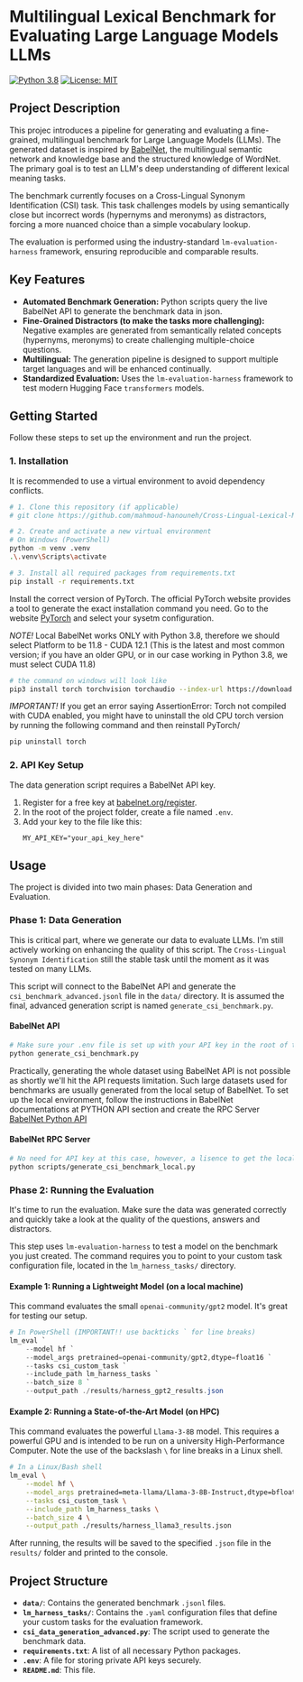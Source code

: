 # Multilingual Lexical Benchmark for Evaluating Large Language Models LLMs

[![Python 3.8](https://img.shields.io/badge/python-3.8+-blue.svg)](https://www.python.org/downloads/)
[![License: MIT](https://img.shields.io/badge/License-MIT-yellow.svg)](https://opensource.org/licenses/MIT)

## Project Description

This projec introduces a pipeline for generating and evaluating a fine-grained, multilingual benchmark for Large Language Models (LLMs). The generated dataset is inspired by [BabelNet](https://babelnet.org/about), the multilingual semantic network and knowledge base and the structured knowledge of WordNet. The primary goal is to test an LLM's deep understanding of different lexical meaning tasks.

The benchmark currently focuses on a Cross-Lingual Synonym Identification (CSI) task. This task challenges models by using semantically close but incorrect words (hypernyms and meronyms) as distractors, forcing a more nuanced choice than a simple vocabulary lookup.

The evaluation is performed using the industry-standard `lm-evaluation-harness` framework, ensuring reproducible and comparable results.

## Key Features

- **Automated Benchmark Generation:** Python scripts query the live BabelNet API to generate the benchmark data in json.
- **Fine-Grained Distractors (to make the tasks more challenging):** Negative examples are generated from semantically related concepts (hypernyms, meronyms) to create challenging multiple-choice questions.
- **Multilingual:** The generation pipeline is designed to support multiple target languages and will be enhanced continually.
- **Standardized Evaluation:** Uses the `lm-evaluation-harness` framework to test modern Hugging Face `transformers` models.

## Getting Started

Follow these steps to set up the environment and run the project.

### 1. Installation

It is recommended to use a virtual environment to avoid dependency conflicts.

```bash
# 1. Clone this repository (if applicable)
# git clone https://github.com/mahmoud-hanouneh/Cross-Lingual-Lexical-Meanings-Benchmark

# 2. Create and activate a new virtual environment
# On Windows (PowerShell)
python -m venv .venv
.\.venv\Scripts\activate

# 3. Install all required packages from requirements.txt
pip install -r requirements.txt
```

Install the correct version of PyTorch.
The official PyTorch website provides a tool to generate the exact installation command you need. Go to the website [PyTorch](https://pytorch.org/get-started/locally/) and select your sysetm configuration.

_NOTE!_ Local BabelNet works ONLY with Python 3.8, therefore we should select Platform to be 11.8 - CUDA 12.1 (This is the latest and most common version; if you have an older GPU, or in our case working in Python 3.8, we must select CUDA 11.8)

```bash
# the command on windows will look like
pip3 install torch torchvision torchaudio --index-url https://download.pytorch.org/whl/cu118

```

_IMPORTANT!_ If you get an error saying AssertionError: Torch not compiled with CUDA enabled, you might have to uninstall the old CPU torch version by running the following command and then reinstall PyTorch/

```bash
pip uninstall torch

```

### 2. API Key Setup

The data generation script requires a BabelNet API key.

1.  Register for a free key at [babelnet.org/register](https://babelnet.org/register).
2.  In the root of the project folder, create a file named `.env`.
3.  Add your key to the file like this:
    ```
    MY_API_KEY="your_api_key_here"
    ```

## Usage

The project is divided into two main phases: Data Generation and Evaluation.

### Phase 1: Data Generation

This is critical part, where we generate our data to evaluate LLMs. I'm still actively working on enhancing the quality of this script. The `Cross-Lingual Synonym Identification` still the stable task until the moment as it was tested on many LLMs.

This script will connect to the BabelNet API and generate the `csi_benchmark_advanced.jsonl` file in the `data/` directory. It is assumed the final, advanced generation script is named `generate_csi_benchmark.py`.

#### BabelNet API

```bash
# Make sure your .env file is set up with your API key in the root of the project.
python generate_csi_benchmark.py
```

Practically, generating the whole dataset using BabelNet API is not possible as shortly we'll hit the API requests limitation. Such large datasets used for benchmarks are usually generated from the local setup of BabelNet. To set up the local environment, follow the instructions in BabelNet documentations at PYTHON API section and create the RPC Server [BabelNet Python API]('https://babelnet.org/guide')

#### BabelNet RPC Server

```bash
# No need for API key at this case, however, a lisence to get the local copy of BabekNet dataset is required.
python scripts/generate_csi_benchmark_local.py
```

### Phase 2: Running the Evaluation

It's time to run the evaluation. Make sure the data was generated correctly and quickly take a look at the quality of the questions, answers and distractors.

This step uses `lm-evaluation-harness` to test a model on the benchmark you just created. The command requires you to point to your custom task configuration file, located in the `lm_harness_tasks/` directory.

#### **Example 1: Running a Lightweight Model (on a local machine)**

This command evaluates the small `openai-community/gpt2` model. It's great for testing our setup.

```powershell
# In PowerShell (IMPORTANT!! use backticks ` for line breaks)
lm_eval `
    --model hf `
    --model_args pretrained=openai-community/gpt2,dtype=float16 `
    --tasks csi_custom_task `
    --include_path lm_harness_tasks `
    --batch_size 8 `
    --output_path ./results/harness_gpt2_results.json
```

#### **Example 2: Running a State-of-the-Art Model (on HPC)**

This command evaluates the powerful `Llama-3-8B` model. This requires a powerful GPU and is intended to be run on a university High-Performance Computer. Note the use of the backslash `\` for line breaks in a Linux shell.

```bash
# In a Linux/Bash shell
lm_eval \
    --model hf \
    --model_args pretrained=meta-llama/Llama-3-8B-Instruct,dtype=bfloat16 \
    --tasks csi_custom_task \
    --include_path lm_harness_tasks \
    --batch_size 4 \
    --output_path ./results/harness_llama3_results.json
```

After running, the results will be saved to the specified `.json` file in the `results/` folder and printed to the console.

## Project Structure

- **`data/`**: Contains the generated benchmark `.jsonl` files.
- **`lm_harness_tasks/`**: Contains the `.yaml` configuration files that define your custom tasks for the evaluation framework.
- **`csi_data_generation_advanced.py`**: The script used to generate the benchmark data.
- **`requirements.txt`**: A list of all necessary Python packages.
- **`.env`**: A file for storing private API keys securely.
- **`README.md`**: This file.
